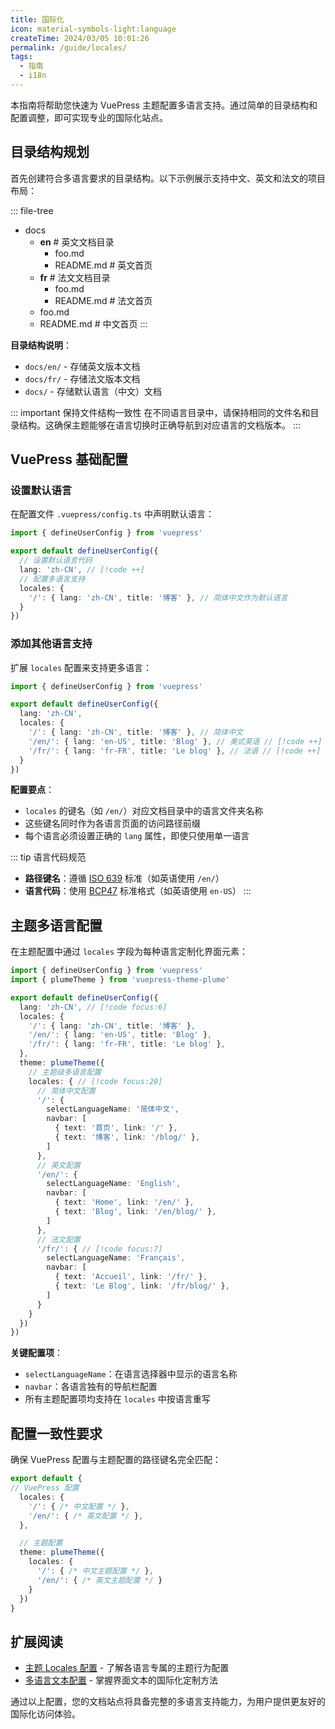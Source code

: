 ```yaml
---
title: 国际化
icon: material-symbols-light:language
createTime: 2024/03/05 10:01:26
permalink: /guide/locales/
tags:
  - 指南
  - i18n
---
```


本指南将帮助您快速为 VuePress 主题配置多语言支持。通过简单的目录结构和配置调整，即可实现专业的国际化站点。

## 目录结构规划

首先创建符合多语言要求的目录结构。以下示例展示支持中文、英文和法文的项目布局：

::: file-tree

- docs
  - **en**        # 英文文档目录
    - foo.md
    - README.md   # 英文首页
  - **fr**        # 法文文档目录
    - foo.md
    - README.md   # 法文首页
  - foo.md
  - README.md     # 中文首页
:::

**目录结构说明**：

- `docs/en/` - 存储英文版本文档
- `docs/fr/` - 存储法文版本文档
- `docs/` - 存储默认语言（中文）文档

::: important 保持文件结构一致性
在不同语言目录中，请保持相同的文件名和目录结构。这确保主题能够在语言切换时正确导航到对应语言的文档版本。
:::

## VuePress 基础配置

### 设置默认语言

在配置文件 `.vuepress/config.ts` 中声明默认语言：

```ts title=".vuepress/config.ts" twoslash
import { defineUserConfig } from 'vuepress'

export default defineUserConfig({
  // 设置默认语言代码
  lang: 'zh-CN', // [!code ++]
  // 配置多语言支持
  locales: {
    '/': { lang: 'zh-CN', title: '博客' }, // 简体中文作为默认语言
  }
})
```

### 添加其他语言支持

扩展 `locales` 配置来支持更多语言：

```ts title=".vuepress/config.ts" twoslash
import { defineUserConfig } from 'vuepress'

export default defineUserConfig({
  lang: 'zh-CN',
  locales: {
    '/': { lang: 'zh-CN', title: '博客' }, // 简体中文
    '/en/': { lang: 'en-US', title: 'Blog' }, // 美式英语 // [!code ++]
    '/fr/': { lang: 'fr-FR', title: 'Le blog' }, // 法语 // [!code ++]
  }
})
```

**配置要点**：

- `locales` 的键名（如 `/en/`）对应文档目录中的语言文件夹名称
- 这些键名同时作为各语言页面的访问路径前缀
- 每个语言必须设置正确的 `lang` 属性，即使只使用单一语言

::: tip 语言代码规范

- **路径键名**：遵循 [ISO 639](https://zh.wikipedia.org/wiki/ISO_639-1) 标准（如英语使用 `/en/`）
- **语言代码**：使用 [BCP47](https://www.ietf.org/rfc/bcp/bcp47.txt) 标准格式（如英语使用 `en-US`）
:::

## 主题多语言配置

在主题配置中通过 `locales` 字段为每种语言定制化界面元素：

```ts title=".vuepress/config.ts" twoslash
import { defineUserConfig } from 'vuepress'
import { plumeTheme } from 'vuepress-theme-plume'

export default defineUserConfig({
  lang: 'zh-CN', // [!code focus:6]
  locales: {
    '/': { lang: 'zh-CN', title: '博客' },
    '/en/': { lang: 'en-US', title: 'Blog' },
    '/fr/': { lang: 'fr-FR', title: 'Le blog' },
  },
  theme: plumeTheme({
    // 主题级多语言配置
    locales: { // [!code focus:20]
      // 简体中文配置
      '/': {
        selectLanguageName: '简体中文',
        navbar: [
          { text: '首页', link: '/' },
          { text: '博客', link: '/blog/' },
        ]
      },
      // 英文配置
      '/en/': {
        selectLanguageName: 'English',
        navbar: [
          { text: 'Home', link: '/en/' },
          { text: 'Blog', link: '/en/blog/' },
        ]
      },
      // 法文配置
      '/fr/': { // [!code focus:7]
        selectLanguageName: 'Français',
        navbar: [
          { text: 'Accueil', link: '/fr/' },
          { text: 'Le Blog', link: '/fr/blog/' },
        ]
      }
    }
  })
})
```

**关键配置项**：

- `selectLanguageName`：在语言选择器中显示的语言名称
- `navbar`：各语言独有的导航栏配置
- 所有主题配置项均支持在 `locales` 中按语言重写

## 配置一致性要求

确保 VuePress 配置与主题配置的路径键名完全匹配：

```ts
export default {
// VuePress 配置
  locales: {
    '/': { /* 中文配置 */ },
    '/en/': { /* 英文配置 */ },
  },

  // 主题配置
  theme: plumeTheme({
    locales: {
      '/': { /* 中文主题配置 */ },
      '/en/': { /* 英文主题配置 */ }
    }
  })
}
```

## 扩展阅读

- [主题 Locales 配置](../../config/theme.md#locale-配置) - 了解各语言专属的主题行为配置
- [多语言文本配置](../../config/locales.md) - 掌握界面文本的国际化定制方法

通过以上配置，您的文档站点将具备完整的多语言支持能力，为用户提供更友好的国际化访问体验。
